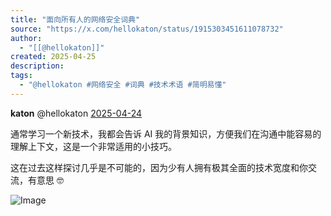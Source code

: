 ```yaml
---
title: "面向所有人的网络安全词典"
source: "https://x.com/hellokaton/status/1915303451611078732"
author:
  - "[[@hellokaton]]"
created: 2025-04-25
description:
tags:
  - "@hellokaton #网络安全 #词典 #技术术语 #简明易懂"
---
```

**katon** @hellokaton [2025-04-24](https://x.com/hellokaton/status/1915303451611078732)

通常学习一个新技术，我都会告诉 AI 我的背景知识，方便我们在沟通中能容易的理解上下文，这是一个非常适用的小技巧。

这在过去这样探讨几乎是不可能的，因为少有人拥有极其全面的技术宽度和你交流，有意思 🤓

![Image](https://pbs.twimg.com/media/GpSGVs_aEAAsMnq?format=jpg&name=large)

